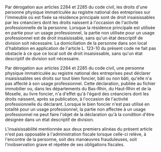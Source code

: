 Par dérogation aux articles 2284 et 2285 du code civil, les droits d'une personne physique immatriculée au registre national des entreprises sur l'immeuble où est fixée sa résidence principale sont de droit insaisissables par les créanciers dont les droits naissent à l'occasion de l'activité professionnelle de la personne. Lorsque la résidence principale est utilisée en partie pour un usage professionnel, la partie non utilisée pour un usage professionnel est de droit insaisissable, sans qu'un état descriptif de division soit nécessaire. La domiciliation de la personne dans son local d'habitation en application de l'article L. 123-10 du présent code ne fait pas obstacle à ce que ce local soit de droit insaisissable, sans qu'un état descriptif de division soit nécessaire.

Par dérogation aux articles 2284 et 2285 du code civil, une personne physique immatriculée au registre national des entreprises peut déclarer insaisissables ses droits sur tout bien foncier, bâti ou non bâti, qu'elle n'a pas affecté à son usage professionnel. Cette déclaration, publiée au fichier immobilier ou, dans les départements du Bas-Rhin, du Haut-Rhin et de la Moselle, au livre foncier, n'a d'effet qu'à l'égard des créanciers dont les droits naissent, après sa publication, à l'occasion de l'activité professionnelle du déclarant. Lorsque le bien foncier n'est pas utilisé en totalité pour un usage professionnel, la partie non affectée à un usage professionnel ne peut faire l'objet de la déclaration qu'à la condition d'être désignée dans un état descriptif de division.

L'insaisissabilité mentionnée aux deux premiers alinéas du présent article n'est pas opposable à l'administration fiscale lorsque celle-ci relève, à l'encontre de la personne, soit des manœuvres frauduleuses, soit l'inobservation grave et répétée de ses obligations fiscales.
